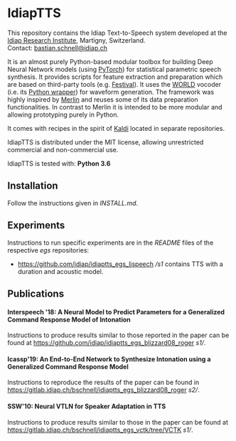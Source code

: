 # IdiapTTS
This repository contains the Idiap Text-to-Speech system developed at the [Idiap Research Institute](https://www.idiap.ch/en), Martigny, Switzerland.  
Contact: <bastian.schnell@idiap.ch>

It is an almost purely Python-based modular toolbox for building Deep Neural Network models (using [PyTorch](https://pytorch.org/)) for statistical parametric speech synthesis. It provides scripts for feature extraction and preparation which are based on third-party tools (e.g. [Festival](http://www.cstr.ed.ac.uk/projects/festival/)). It uses the [WORLD](https://github.com/mmorise/World) vocoder (i.e. its [Python wrapper](https://github.com/JeremyCCHsu/Python-Wrapper-for-World-Vocoder)) for waveform generation. The framework was highly inspired by [Merlin](https://github.com/CSTR-Edinburgh/merlin) and reuses some of its data preparation functionalities. In contrast to Merlin it is intended to be more modular and allowing prototyping purely in Python.

It comes with recipes in the spirit of [Kaldi](https://github.com/kaldi-asr/kaldi) located in separate repositories.

IdiapTTS is distributed under the MIT license, allowing unrestricted commercial and non-commercial use.

IdiapTTS is tested with: **Python 3.6**

## Installation
Follow the instructions given in *INSTALL.md*.

## Experiments  
Instructions to run specific experiments are in the *README* files of the respective *egs* repositories:

* https://github.com/idiap/idiaptts_egs_ljspeech */s1* contains TTS with a duration and acoustic model.

## Publications
#### Interspeech '18: A Neural Model to Predict Parameters for a Generalized Command Response Model of Intonation
Instructions to produce results similar to those reported in the paper can be found at https://github.com/idiap/idiaptts_egs_blizzard08_roger *s1/*.

#### Icassp'19: An End-to-End Network to Synthesize Intonation using a Generalized Command Response Model
Instructions to reproduce the results of the paper can be found in https://gitlab.idiap.ch/bschnell/idiaptts_egs_blizzard08_roger *s2/*.

#### SSW'10: Neural VTLN for Speaker Adaptation in TTS
Instructions to produce results similar to those in the paper can be found at https://gitlab.idiap.ch/bschnell/idiaptts_egs_vctk/tree/VCTK *s1/*.